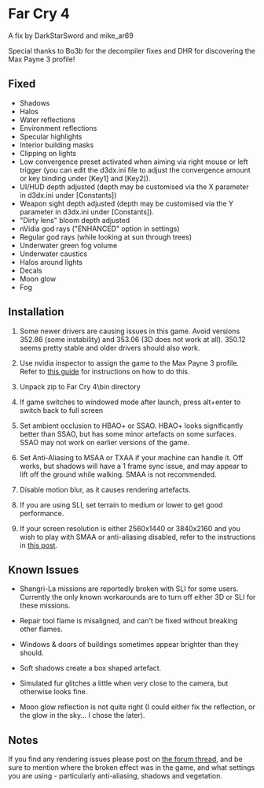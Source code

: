 Far Cry 4
=========

A fix by DarkStarSword and mike_ar69

Special thanks to Bo3b for the decompiler fixes and DHR for discovering the Max
Payne 3 profile!

Fixed
-----
- Shadows
- Halos
- Water reflections
- Environment reflections
- Specular highlights
- Interior building masks
- Clipping on lights
- Low convergence preset activated when aiming via right mouse or left trigger
  (you can edit the d3dx.ini file to adjust the convergence amount or key
  binding under \[Key1\] and \[Key2\]).
- UI/HUD depth adjusted (depth may be customised via the X parameter in
  d3dx.ini under \[Constants\])
- Weapon sight depth adjusted (depth may be customised via the Y parameter in
  d3dx.ini under \[Constants\]).
- "Dirty lens" bloom depth adjusted
- nVidia god rays ("ENHANCED" option in settings)
- Regular god rays (while looking at sun through trees)
- Underwater green fog volume
- Underwater caustics
- Halos around lights
- Decals
- Moon glow
- Fog

Installation
------------
1. Some newer drivers are causing issues in this game. Avoid versions 352.86
   (some instability) and 353.06 (3D does not work at all). 350.12 seems
   pretty stable and older drivers should also work.

2. Use nvidia inspector to assign the game to the Max Payne 3 profile. Refer to
   [this guide][1] for instructions on how to do this.

   [1]: http://helixmod.blogspot.com/2013/03/how-to-change-3d-vision-profile-and.html

3. Unpack zip to Far Cry 4\bin directory

4. If game switches to windowed mode after launch, press alt+enter to switch
   back to full screen

5. Set ambient occlusion to HBAO+ or SSAO. HBAO+ looks significantly better
   than SSAO, but has some minor artefacts on some surfaces. SSAO may not work
   on earlier versions of the game.

6. Set Anti-Aliasing to MSAA or TXAA if your machine can handle it. Off works,
   but shadows will have a 1 frame sync issue, and may appear to lift off the
   ground while walking. SMAA is not recommended.

7. Disable motion blur, as it causes rendering artefacts.

8. If you are using SLI, set terrain to medium or lower to get good
   performance.

9. If your screen resolution is either 2560x1440 or 3840x2160 and you wish to
   play with SMAA or anti-aliasing disabled, refer to the instructions in [this
   post][2].

[2]: https://forums.geforce.com/default/topic/789514/3d-vision/far-cry-4-3d-screenshots-/post/4492434/#4492434



Known Issues
------------
- Shangri-La missions are reportedly broken with SLI for some users. Currently
  the only known workarounds are to turn off either 3D or SLI for these
  missions.

- Repair tool flame is misaligned, and can't be fixed without breaking other
  flames.

- Windows & doors of buildings sometimes appear brighter than they should.

- Soft shadows create a box shaped artefact.

- Simulated fur glitches a little when very close to the camera, but otherwise
  looks fine.

- Moon glow reflection is not quite right (I could either fix the reflection,
  or the glow in the sky... I chose the later).

Notes
-----
If you find any rendering issues please post on [the forum thread][3], and be
sure to mention where the broken effect was in the game, and what settings you
are using - particularly anti-aliasing, shadows and vegetation.

[3]: https://forums.geforce.com/default/topic/789514/far-cry-4-3d-screenshots-
